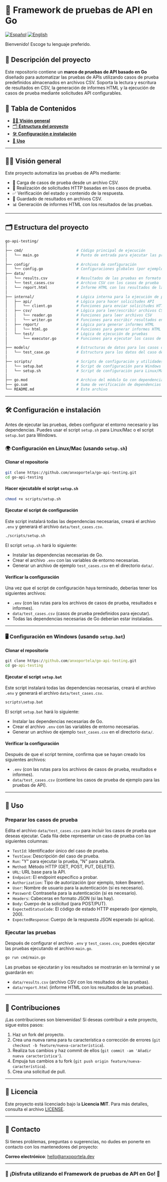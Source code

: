<!-- omit from toc -->
# 🧪 **Framework de pruebas de API en Go**

[![Español](https://img.shields.io/badge/Language-Spanish-red)](README.es.md) [![English](https://img.shields.io/badge/Language-English-blue)](README.md)

Bienvenido! Escoge tu lenguaje preferido.

<!-- omit from toc -->
## 🌟 **Descripción del proyecto**

Este repositorio contiene un **marco de pruebas de API basado en Go** diseñado para automatizar las pruebas de APIs utilizando casos de prueba predefinidos almacenados en archivos CSV. Soporta la lectura y escritura de resultados en CSV, la generación de informes HTML y la ejecución de casos de prueba mediante solicitudes API configurables.

<!-- omit from toc -->
## 📑 Tabla de Contenidos

- [🧑‍💻 **Visión general**](#-visión-general)
- [🗂️ **Estructura del proyecto**](#️-estructura-del-proyecto)
- [🛠️ **Configuración e instalación**](#️-configuración-e-instalación)
- [🚀 **Uso**](#-uso)

---

## 🧑‍💻 **Visión general**

Este proyecto automatiza las pruebas de APIs mediante:

- 🔄 Carga de casos de prueba desde un archivo CSV.
- 📡 Realización de solicitudes HTTP basadas en los casos de prueba.
- ✅ Verificación del estado y contenido de la respuesta.
- 💾 Guardado de resultados en archivos CSV.
- 📊 Generación de informes HTML con los resultados de las pruebas.

---

## 🗂️ **Estructura del proyecto**

```bash
go-api-testing/
│
├── cmd/                        # Código principal de ejecución
│   └── main.go                 # Punto de entrada para ejecutar las pruebas
│
├── config/                     # Archivos de configuración
│   └── config.go               # Configuraciones globales (por ejemplo, lectura de CSV)
├── data/
│   └── results.csv             # Resultados de las pruebas en formato CSV
│   └── test_cases.csv          # Archivo CSV con los casos de prueba
│   └── report.html             # Informe HTML con los resultados de las pruebas
│
├── internal/                   # Lógica interna para la ejecución de pruebas
│   ├── api/                    # Lógica para hacer solicitudes API
│   │   └── client.go           # Funciones para enviar solicitudes HTTP
│   ├── csv/                    # Lógica para leer/escribir archivos CSV
│   │   └── reader.go           # Funciones para leer archivos CSV
│   │   └── writer.go           # Funciones para escribir resultados en CSV
│   ├── report/                 # Lógica para generar informes HTML
│   │   └── html.go             # Funciones para generar informes HTML
│   └── test/                   # Lógica de ejecución de pruebas
│       └── executor.go         # Funciones para ejecutar los casos de prueba
│
├── models/                     # Estructuras de datos para los casos de prueba
│   └── test_case.go            # Estructura para los datos del caso de prueba
│
├── scripts/                    # Scripts de configuración y utilidades
│   └── setup.bat               # Script de configuración para Windows
│   └── setup.sh                # Script de configuración para Linux/Mac
│
├── go.mod                      # Archivo del módulo Go con dependencias
├── go.sum                      # Suma de verificación de dependencias Go
└── README.md                   # Este archivo
```

---

## 🛠️ **Configuración e instalación**

Antes de ejecutar las pruebas, debes configurar el entorno necesario y las dependencias. Puedes usar el script `setup.sh` para Linux/Mac o el script `setup.bat` para Windows.

<!-- omit from toc -->
### 🌍 **Configuración en Linux/Mac (usando `setup.sh`)**

#### **Clonar el repositorio**

   ```bash
   git clone https://github.com/anxoportela/go-api-testing.git
   cd go-api-testing
   ```

#### **Hacer ejecutable el script `setup.sh`**

   ```bash
   chmod +x scripts/setup.sh
   ```

#### **Ejecutar el script de configuración**

   Este script instalará todas las dependencias necesarias, creará el archivo `.env` y generará el archivo `data/test_cases.csv`.

   ```bash
   ./scripts/setup.sh
   ```

   El script `setup.sh` hará lo siguiente:

- Instalar las dependencias necesarias de Go.
- Crear el archivo `.env` con las variables de entorno necesarias.
- Generar un archivo de ejemplo `test_cases.csv` en el directorio `data/`.

#### **Verificar la configuración**

   Una vez que el script de configuración haya terminado, deberías tener los siguientes archivos:

- `.env` (con las rutas para los archivos de casos de prueba, resultados e informes).
- `data/test_cases.csv` (casos de prueba predefinidos para ejecutar).
- Todas las dependencias necesarias de Go deberían estar instaladas.

---

<!-- omit from toc -->
### 🖥️ **Configuración en Windows (usando `setup.bat`)**

#### **Clonar el repositorio**

   ```cmd
   git clone https://github.com/anxoportela/go-api-testing.git
   cd go-api-testing
   ```

#### **Ejecutar el script `setup.bat`**

   Este script instalará todas las dependencias necesarias, creará el archivo `.env` y generará el archivo `data/test_cases.csv`.

   ```cmd
   scripts\setup.bat
   ```

   El script `setup.bat` hará lo siguiente:

- Instalar las dependencias necesarias de Go.
- Crear el archivo `.env` con las variables de entorno necesarias.
- Generar un archivo de ejemplo `test_cases.csv` en el directorio `data/`.

#### **Verificar la configuración**

   Después de que el script termine, confirma que se hayan creado los siguientes archivos:

- `.env` (con las rutas para los archivos de casos de prueba, resultados e informes).
- `data/test_cases.csv` (contiene los casos de prueba de ejemplo para las pruebas de API).

---

## 🚀 **Uso**

<!-- omit from toc -->
### **Preparar los casos de prueba**

   Edita el archivo `data/test_cases.csv` para incluir los casos de prueba que deseas ejecutar. Cada fila debe representar un caso de prueba con las siguientes columnas:

- `TestId`: Identificador único del caso de prueba.
- `TestCase`: Descripción del caso de prueba.
- `Run`: "Y" para ejecutar la prueba, "N" para saltarla.
- `Method`: Método HTTP (GET, POST, PUT, DELETE).
- `URL`: URL base para la API.
- `Endpoint`: El endpoint específico a probar.
- `Authorization`: Tipo de autorización (por ejemplo, token Bearer).
- `User`: Nombre de usuario para la autenticación (si es necesario).
- `Password`: Contraseña para la autenticación (si es necesario).
- `Headers`: Cabeceras en formato JSON (si las hay).
- `Body`: Cuerpo de la solicitud (para POST/PUT).
- `ExpectedStatusCode`: El código de estado HTTP esperado (por ejemplo, 200).
- `ExpectedResponse`: Cuerpo de la respuesta JSON esperado (si aplica).

<!-- omit from toc -->
### **Ejecutar las pruebas**

   Después de configurar el archivo `.env` y `test_cases.csv`, puedes ejecutar las pruebas ejecutando el archivo `main.go`.

   ```bash
   go run cmd/main.go
   ```

   Las pruebas se ejecutarán y los resultados se mostrarán en la terminal y se guardarán en:

- `data/results.csv` (archivo CSV con los resultados de las pruebas).
- `data/report.html` (informe HTML con los resultados de las pruebas).

---

<!-- omit from toc -->
## 📍 **Contribuciones**

¡Las contribuciones son bienvenidas! Si deseas contribuir a este proyecto, sigue estos pasos:

1. Haz un fork del proyecto.
2. Crea una nueva rama para tu característica o corrección de errores (`git checkout -b feature/nueva-característica`).
3. Realiza tus cambios y haz commit de ellos (`git commit -am 'Añadir nueva característica'`).
4. Empuja tus cambios a tu fork (`git push origin feature/nueva-característica`).
5. Crea una solicitud de pull.

---

<!-- omit from toc -->
## 📄 **Licencia**

Este proyecto está licenciado bajo la **Licencia MIT**. Para más detalles, consulta el archivo [LICENSE](LICENSE).

---

<!-- omit from toc -->
## 📧 **Contacto**

Si tienes problemas, preguntas o sugerencias, no dudes en ponerte en contacto con los mantenedores del proyecto:

**Correo electrónico**: [hello@anxoportela.dev](mailto:hello@anxoportela.dev)

---

<!-- omit from toc -->
### 🎉 **¡Disfruta utilizando el Framework de pruebas de API en Go!** 🎉
